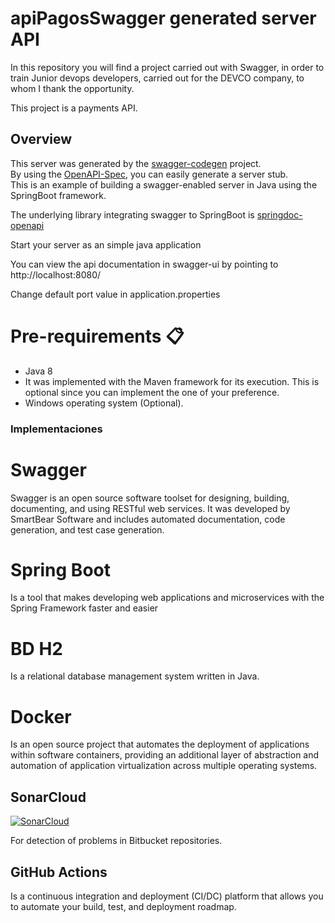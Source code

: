 # apiPagosSwagger generated server API

In this repository you will find a project carried out with Swagger, in order to train Junior devops developers, carried out for the DEVCO company, to whom I thank the opportunity.

This project is a payments API.


## Overview  
This server was generated by the [swagger-codegen](https://github.com/swagger-api/swagger-codegen) project.  
By using the [OpenAPI-Spec](https://github.com/swagger-api/swagger-core), you can easily generate a server stub.  
This is an example of building a swagger-enabled server in Java using the SpringBoot framework.

The underlying library integrating swagger to SpringBoot is [springdoc-openapi](https://github.com/springdoc/springdoc-openapi)

Start your server as an simple java application  

You can view the api documentation in swagger-ui by pointing to  
http://localhost:8080/  

Change default port value in application.properties

# Pre-requirements 📋
- Java 8
- It was implemented with the Maven framework for its execution. This is optional since you can implement the one of your preference.
- Windows operating system (Optional).

### Implementaciones

# Swagger

Swagger is an open source software toolset for designing, building, documenting, and using RESTful web services. It was developed by SmartBear Software and includes automated documentation, code generation, and test case generation.

# Spring Boot

Is a tool that makes developing web applications and microservices with the Spring Framework faster and easier

# BD H2

Is a relational database management system written in Java.

# Docker

Is an open source project that automates the deployment of applications within software containers, providing an additional layer of abstraction and automation of application virtualization across multiple operating systems.

## SonarCloud 
[![SonarCloud](https://sonarcloud.io/images/project_badges/sonarcloud-white.svg)](https://sonarcloud.io/summary/new_code?id=yoimaral_apipagosswagger)

For detection of problems in Bitbucket repositories.


## GitHub Actions

Is a continuous integration and deployment (CI/DC) platform that allows you to automate your build, test, and deployment roadmap.
